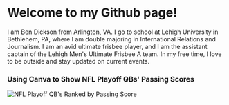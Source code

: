 # Welcome to my Github page!
I am Ben Dickson from Arlington, VA. I go to school at Lehigh University in Bethlehem, PA, where I am double majoring in International Relations and Journalism. I am an avid ultimate frisbee player, and I am the assistant captain of the Lehigh Men's Ultimate Frisbee A team. In my free time, I love to be outside and stay updated on current events.

### Using Canva to Show NFL Playoff QBs' Passing Scores
![NFL Playoff QB's Ranked by Passing Score](https://bpd223.github.io/nflqb.png)
